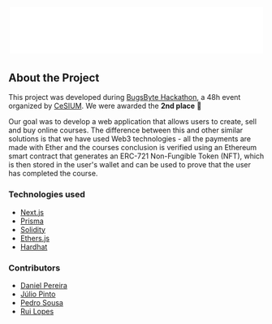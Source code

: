 <h1 align="center">
  <img src="./public/logo.svg" width="500">
</h1>

## About the Project

This project was developed during [BugsByte Hackathon](https://bugsbyte.cesium.di.uminho.pt/), a 48h event organized by [CeSIUM](https://cesium.di.uminho.pt/). We were awarded the __2nd place__ :medal_sports:

Our goal was to develop a web application that allows users to create, sell and buy online courses. The difference between this and other similar solutions is that we have used Web3 technologies - all the payments are made with Ether and the courses conclusion is verified using an Ethereum smart contract that generates an ERC-721 Non-Fungible Token (NFT), which is then stored in the user's wallet and can be used to prove that the user has completed the course.

### Technologies used

- [Next.js](https://nextjs.org/)
- [Prisma](https://www.prisma.io/)
- [Solidity](https://docs.soliditylang.org/en/v0.8.9/)
- [Ethers.js](https://docs.ethers.io/v5/)
- [Hardhat](https://hardhat.org/)

### Contributors

- [Daniel Pereira](https://github.com/danielsp45)
- [Júlio Pinto](https://github.com/JulioJPinto)
- [Pedro Sousa](https://github.com/Pdf0)
- [Rui Lopes](https://github.com/RuiL1904)
